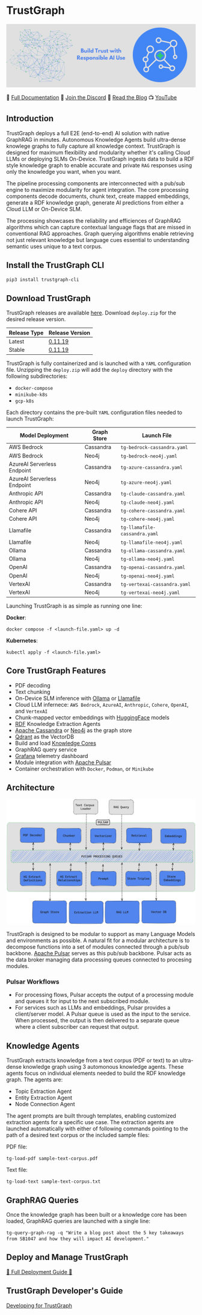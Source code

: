 
# TrustGraph

![TrustGraph banner](TG_Banner_readme.png)

🚀 [Full Documentation](https://trustgraph.ai/docs/getstarted)
💬 [Join the Discord](https://discord.gg/AXpxVjwzAw)
📖 [Read the Blog](https://blog.trustgraph.ai)
📺 [YouTube](https://www.youtube.com/@TrustGraph)

## Introduction

TrustGraph deploys a full E2E (end-to-end) AI solution with native GraphRAG in minutes. Autonomous Knowledge Agents build ultra-dense knowlege graphs to fully capture all knowledge context. TrustGraph is designed for maximum flexibility and modularity whether it's calling Cloud LLMs or deploying SLMs On-Device. TrustGraph ingests data to build a RDF style knowledge graph to enable accurate and private `RAG` responses using only the knowledge you want, when you want.

The pipeline processing components are interconnected with a pub/sub engine to maximize modularity for agent integration. The core processing components decode documents, chunk text, create mapped embeddings, generate a RDF knowledge graph, generate AI predictions from either a Cloud LLM or On-Device SLM.

The processing showcases the reliability and efficiences of GraphRAG algorithms which can capture contextual language flags that are missed in conventional RAG approaches. Graph querying algorithms enable retrieving not just relevant knowledge but language cues essential to understanding semantic uses unique to a text corpus.

## Install the TrustGraph CLI

```
pip3 install trustgraph-cli
```

## Download TrustGraph

TrustGraph releases are available [here](https://github.com/trustgraph-ai/trustgraph/releases). Download `deploy.zip` for the desired release version.

| Release Type | Release Version |
| ------------ | --------------- |
| Latest | [0.11.19](https://github.com/trustgraph-ai/trustgraph/releases/download/v0.11.19/deploy.zip) |
| Stable | [0.11.19](https://github.com/trustgraph-ai/trustgraph/releases/download/v0.11.19/deploy.zip) |

TrustGraph is fully containerized and is launched with a `YAML` configuration file. Unzipping the `deploy.zip` will add the `deploy` directory with the following subdirectories:

- `docker-compose`
- `minikube-k8s`
- `gcp-k8s`

Each directory contains the pre-built `YAML` configuration files needed to launch TrustGraph:

| Model Deployment | Graph Store | Launch File |
| ---------------- | ------------ | ----------- |
| AWS Bedrock | Cassandra | `tg-bedrock-cassandra.yaml` |
| AWS Bedrock | Neo4j | `tg-bedrock-neo4j.yaml` |
| AzureAI Serverless Endpoint | Cassandra | `tg-azure-cassandra.yaml` |
| AzureAI Serverless Endpoint | Neo4j | `tg-azure-neo4j.yaml` |
| Anthropic API | Cassandra | `tg-claude-cassandra.yaml` |
| Anthropic API | Neo4j | `tg-claude-neo4j.yaml` |
| Cohere API | Cassandra | `tg-cohere-cassandra.yaml` |
| Cohere API | Neo4j | `tg-cohere-neo4j.yaml` |
| Llamafile | Cassandra | `tg-llamafile-cassandra.yaml` |
| Llamafile | Neo4j | `tg-llamafile-neo4j.yaml` |
| Ollama | Cassandra | `tg-ollama-cassandra.yaml` |
| Ollama | Neo4j | `tg-ollama-neo4j.yaml` |
| OpenAI | Cassandra | `tg-openai-cassandra.yaml` |
| OpenAI | Neo4j | `tg-openai-neo4j.yaml` |
| VertexAI | Cassandra | `tg-vertexai-cassandra.yaml` |
| VertexAI | Neo4j | `tg-vertexai-neo4j.yaml` |

Launching TrustGraph is as simple as running one line:

**Docker**:
```
docker compose -f <launch-file.yaml> up -d
```

**Kubernetes**:
```
kubectl apply -f <launch-file.yaml>
```

## Core TrustGraph Features

- PDF decoding
- Text chunking
- On-Device SLM inference with [Ollama](https://ollama.com) or [Llamafile](https://github.com/Mozilla-Ocho/llamafile)
- Cloud LLM infernece: `AWS Bedrock`, `AzureAI`, `Anthropic`, `Cohere`, `OpenAI`, and `VertexAI`
- Chunk-mapped vector embeddings with [HuggingFace](https://hf.co) models
- [RDF](https://www.w3.org/TR/rdf12-schema/) Knowledge Extraction Agents
- [Apache Cassandra](https://github.com/apache/cassandra) or [Neo4j](https://neo4j.com/) as the graph store
- [Qdrant](https://qdrant.tech/) as the VectorDB
- Build and load [Knowledge Cores](https://trustgraph.ai/docs/category/knowledge-cores)
- GraphRAG query service
- [Grafana](https://github.com/grafana/) telemetry dashboard
- Module integration with [Apache Pulsar](https://github.com/apache/pulsar/)
- Container orchestration with `Docker`, `Podman`, or `Minikube`

## Architecture

![architecture](architecture_0.8.0.png)

TrustGraph is designed to be modular to support as many Language Models and environments as possible. A natural fit for a modular architecture is to decompose functions into a set of modules connected through a pub/sub backbone. [Apache Pulsar](https://github.com/apache/pulsar/) serves as this pub/sub backbone. Pulsar acts as the data broker managing data processing queues connected to procesing modules.

### Pulsar Workflows

- For processing flows, Pulsar accepts the output of a processing module and queues it for input to the next subscribed module.
- For services such as LLMs and embeddings, Pulsar provides a client/server model.  A Pulsar queue is used as the input to the service.  When processed, the output is then delivered to a separate queue where a client subscriber can request that output.

## Knowledge Agents

TrustGraph extracts knowledge from a text corpus (PDF or text) to an ultra-dense knowledge graph using 3 automonous knowledge agents. These agents focus on individual elements needed to build the RDF knowledge graph. The agents are:

- Topic Extraction Agent
- Entity Extraction Agent
- Node Connection Agent

The agent prompts are built through templates, enabling customized extraction agents for a specific use case. The extraction agents are launched automatically with either of following commands pointing to the path of a desired text corpus or the included sample files:

PDF file:
```
tg-load-pdf sample-text-corpus.pdf
```

Text file:
```
tg-load-text sample-text-corpus.txt
```

## GraphRAG Queries

Once the knowledge graph has been built or a knowledge core has been loaded, GraphRAG queries are launched with a single line:

```
tg-query-graph-rag -q "Write a blog post about the 5 key takeaways from SB1047 and how they will impact AI development."
```

## Deploy and Manage TrustGraph

[🚀 Full Deployment Guide 🚀](https://trustgraph.ai/docs/getstarted)

## TrustGraph Developer's Guide

[Developing for TrustGraph](docs/README.development.md)
